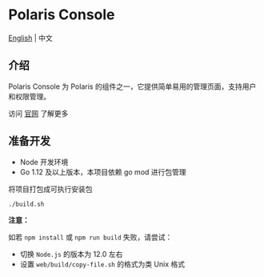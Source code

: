 # Polaris Console

[English](README.md) | 中文

## 介绍
Polaris Console 为 Polaris 的组件之一，它提供简单易用的管理页面，支持用户和权限管理。

访问 [官网](https://polarismesh.cn) 了解更多

## 准备开发

- Node 开发环境
- Go 1.12 及以上版本，本项目依赖 go mod 进行包管理

将项目打包成可执行安装包
```shell
./build.sh
```

**注意：**

如若 `npm install` 或 `npm run build` 失败，请尝试：
- 切换 `Node.js` 的版本为 12.0 左右
- 设置 `web/build/copy-file.sh` 的格式为类 Unix 格式
